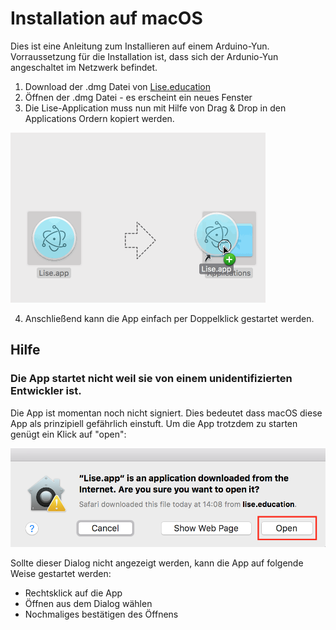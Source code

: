 # Installation auf macOS
Dies ist eine Anleitung zum Installieren auf einem Arduino-Yun. Vorraussetzung für die Installation ist, dass sich der Ardunio-Yun angeschaltet im Netzwerk befindet.

  1. Download der .dmg Datei von [Lise.education](http://lise.education/download/Lise.dmg)
  2. Öffnen der .dmg Datei - es erscheint ein neues Fenster
  3. Die Lise-Application muss nun mit Hilfe von Drag & Drop in den Applications Ordern kopiert werden.
  
  ![dragndrop](img/install_macos_dmg.gif)

  4. Anschließend kann die App einfach per Doppelklick gestartet werden.

## Hilfe

### Die App startet nicht weil sie von einem unidentifizierten Entwickler ist.

Die App ist momentan noch nicht signiert. Dies bedeutet dass macOS diese App als prinzipiell gefährlich einstuft. 
Um die App trotzdem zu starten genügt ein Klick auf "open":

![open](img/macos_open.png)

Sollte dieser Dialog nicht angezeigt werden, kann die App auf folgende Weise gestartet werden:
 * Rechtsklick auf die App
 * Öffnen aus dem Dialog wählen
 * Nochmaliges bestätigen des Öffnens


